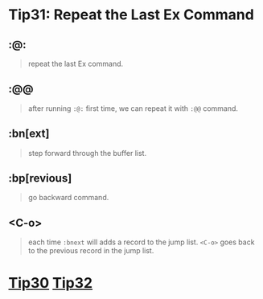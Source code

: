# Tip31: Repeat the Last Ex Command

## :@:
>repeat the last Ex command.

## :@@
>after running `:@:` first time, we can repeat it with `:@@` command.

## :bn[ext]
>step forward through the buffer list.

## :bp[revious]
>go backward command.

## &lt;C-o&gt;
>each time `:bnext` will adds a record to the jump list.
>`<C-o>` goes back to the previous record in the jump list.

# [Tip30](tip30.md) [Tip32](tip32.md)
